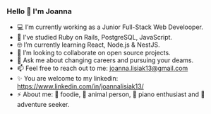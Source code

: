 ### Hello 👋 I'm Joanna 

- :computer: I’m currently working as a Junior Full-Stack Web Develooper.
- 💪 I've studied Ruby on Rails, PostgreSQL, JavaScript.
- 🤓 I’m currently learning React, Node.js & NestJS.
- 👯 I’m looking to collaborate on open source projects.
- 💬 Ask me about changing careers and pursuing your deams.
- 📫 Feel free to reach out to me: joanna.lisiak13@gmail.com
- ✨ You are welcome to my linkedin: https://www.linkedin.com/in/joannalisiak13/
- ⚡ About me: 🥑 foodie, 🐾 animal person, 🎹 piano enthusiast and 🚐 adventure seeker.

<!--
**joannalisiak/joannalisiak** is a ✨ _special_ ✨ repository because its `README.md` (this file) appears on your GitHub profile.
- 👀 I’m currently looking for a job as a Full-Stack Web Develooper.
- 💪 I've studied Ruby on Rails, PostreSQL, JavaScript.
- 🤓 I’m currently learning more JavaScript & React.
- 👯 I’m looking to collaborate on open source projects.
- 💬 Ask me about changing careers and pursuing your deams.
- 📫 Feel free to reach me: joanna.lisiak13@gmail.com
- ✨ You are welcome to my linkedin: https://www.linkedin.com/in/joannalisiak13/
- ⚡ About me: 🥑 foodie, 🐾 animal person, 🎹 piano enthusiast and 🚐 adventure seeker.
-->
